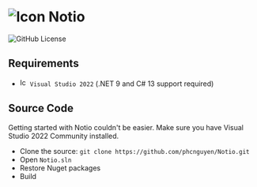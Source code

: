 # ![Icon](Resource/Notio.ico) **Notio**

![GitHub License](https://img.shields.io/github/license/phcnguyen/Notio)

## Requirements

- <img alt="Icon" src="Resource/Visual%20Studio.ico" height="16px" width="16px"> `Visual Studio 2022` (.NET 9 and C# 13 support required)

## Source Code

Getting started with Notio couldn't be easier. Make sure you have Visual Studio 2022 Community installed.

- Clone the source: `git clone https://github.com/phcnguyen/Notio.git`
- Open `Notio.sln`
- Restore Nuget packages
- Build
